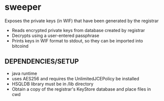 # sweeper

Exposes the private keys (in WIF) that have been generated by the registrar

* Reads encrypted private keys from database created by registrar
* Decrypts using a user-entered passphrase
* Prints keys in WIF format to stdout, so they can be imported into bitcoind

## DEPENDENCIES/SETUP

* java runtime
* uses AES256 and requires the UnlimitedJCEPolicy be installed
* HSQLDB library must be in /lib directory
* Obtain a copy of the registrar's KeyStore database and place files in cwd

